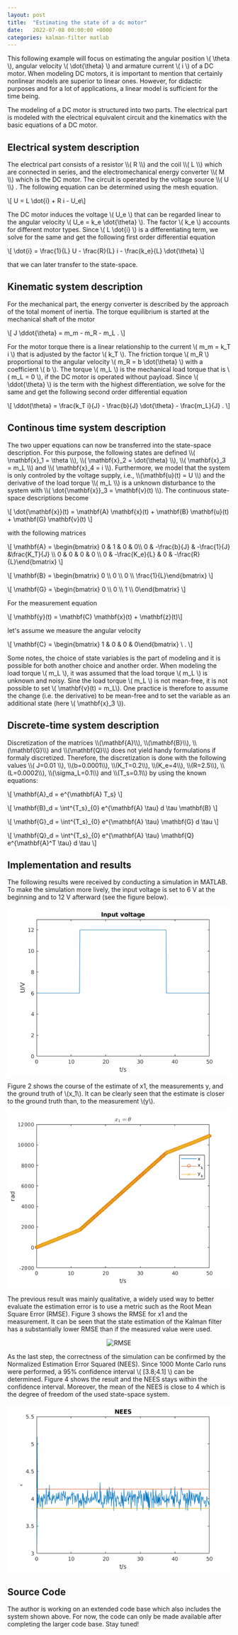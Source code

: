 ```yaml
---
layout: post
title:  "Estimating the state of a dc motor"
date:   2022-07-08 00:00:00 +0000
categories: kalman-filter matlab
---
```


This following example will focus on estimating the angular position \\( \theta \\), angular velocity \\( \dot{\theta} \\) and armature current \\( i \\) of a DC motor. 
When modeling DC motors, it is important to mention that certainly nonlinear models are superior to linear ones.
However, for didactic purposes and for a lot of applications, a linear model is sufficient for the time being.

The modeling of a DC motor is structured into two parts.
The electrical part is modeled with the electrical equivalent circuit and the kinematics with the basic equations of a DC motor.

<h2>Electrical system description</h2>
The electrical part consists of a resistor \\( R \\) and the coil \\( L \\) which are connected in series, and the electromechanical energy converter \\( M \\)  which is the DC motor. 
The circuit is operated by the voltage source \\( U \\) .
The following equation can be determined using the mesh equation.

\\[ U = L \dot{i} + R i - U_e\\]

The DC motor induces the voltage \\( U_e \\) that can be regarded linear to the angular velocity \\( U_e = k_e \dot{\theta} \\). The factor \\( k_e \\) accounts for different motor types.
Since \\(  L \dot{i} \\)  is a differentiating term, we solve for the same and get the following first order differential equation

\\[ \dot{i} = \frac{1}{L} U - \frac{R}{L} i - \frac{k_e}{L} \dot{\theta} \\]

that we can later transfer to the state-space.

<h2>Kinematic system description</h2>
For the mechanical part, the energy converter is described by the approach of the total moment of inertia.
The torque equilibrium is started at the mechanical shaft of the motor

\\[ J \ddot{\theta} = m_m - m_R - m_L \. \\]

For the motor torque there is a linear relationship to the current \\( m_m = k_T i \\) that is adjusted by the factor \\( k_T \\). 
The friction torque \\( m_R \\) proportional to the angular velocity \\( m_R = b \dot{\theta} \\) with a coefficient \\( b \\).
The torque \\( m_L \\) is the mechanical load torque that is \\( m_L = 0 \\), if the DC motor is operated without payload.
Since \\( \ddot{\theta} \\) is the term with the highest differentiation, we solve for the same and get the following second order differential equation

\\[ \ddot{\theta} = \frac{k_T i}{J} - \frac{b}{J} \dot{\theta} - \frac{m_L}{J} \. \\]


<h2>Continous time system description</h2>
The two upper equations can now be transferred into the state-space description.
For this purpose, the following states are defined \\( \mathbf{x}_1 = \theta \\), \\( \mathbf{x}_2 = \dot{\theta} \\), \\( \mathbf{x}_3 = m_L \\)  and \\( \mathbf{x}_4 = i \\).
Furthermore, we model that the system is only controled by the voltage supply, i.e., \\(\mathbf{u}(t) =  U \\) and the derivative of the load torque \\( m_L \\) is a unknown disturbance to the system with \\( \dot{\mathbf{x}}_3 = \mathbf{v}(t) \\).
The continuous state-space descriptions become

\\[ \dot{\mathbf{x}}(t) = \mathbf{A} \mathbf{x}(t) + \mathbf{B} \mathbf{u}(t) + \mathbf{G} \mathbf{v}(t) \\]

with the following matrices

\\[ \mathbf{A} = \begin{bmatrix} 0 & 1 & 0 & 0\\\\ 0 & -\frac{b}{J} & -\frac{1}{J} &\frac{K_T}{J} \\\\ 0 & 0 & 0 & 0 \\\\ 0 & -\frac{K_e}{L} & 0 & -\frac{R}{L}\end{bmatrix} \\]

\\[ \mathbf{B} = \begin{bmatrix} 0 \\\\ 0 \\\\ 0 \\\\ \frac{1}{L}\end{bmatrix} \\]

\\[ \mathbf{G} = \begin{bmatrix} 0 \\\\ 0 \\\\ 1 \\\\ 0\end{bmatrix} \\]

For the measurement equation

\\[ \mathbf{y}(t) =  \mathbf{C} \mathbf{x}(t) + \mathbf{z}(t)\\]

let's assume we measure the angular velocity

\\[ \mathbf{C} = \begin{bmatrix} 1 & 0 & 0 & 0\end{bmatrix} \ . \\]

Some notes, the choice of state variables is the part of modeling and it is possible for both another choice and another order.
When modeling the load torque \\( m_L \\), it was assumed that the load torque \\( m_L \\) is unknown and noisy.
Sine the load torque \\( m_L \\) is not mean-free, it is not possible to set \\(  \mathbf{v}(t)  = m_L\\).
One practice is therefore to assume the change (i.e. the derivative) to be mean-free and to set the variable as an additional state (here \\( \mathbf{x}_3 \\)).

<h2>Discrete-time system description</h2>
Discretization of the matrices \\(\mathbf{A}\\), \\(\mathbf{B}\\), \\(\mathbf{G}\\) and \\(\mathbf{Q}\\) does not yield handy formulations if formaly discretized.
Therefore, the discretization is done with the following values \\( J=0.01 \\), \\(b=0.0001\\), \\(K_T=0.2\\), \\(K_e=4\\), \\(R=2.5\\), \\(L=0.0002\\), \\(\sigma_L=0.1\\) and \\(T_s=0.1\\) by using the known equations:

\\[ \mathbf{A}_d = e^{\mathbf{A} T_s} \\]

\\[ \mathbf{B}_d = \int^{T_s}\_{0}  e^{\mathbf{A} \tau} d \tau  \mathbf{B}  \\]

\\[ \mathbf{G}_d = \int^{T_s}\_{0}  e^{\mathbf{A} \tau} \mathbf{G} d \tau  \\]

\\[ \mathbf{Q}_d = \int^{T_s}\_{0}  e^{\mathbf{A} \tau} \mathbf{Q} e^{\mathbf{A}^T \tau} d \tau  \\]


<h2>Implementation and results</h2>

The following results were received by conducting a simulation in MATLAB.
To make the simulation more lively, the input voltage is set to 6 V at the beginning and to 12 V afterward (see the figure below).

<p align="center">
<img src="/assets/images/dc_motor/u.png" title="input voltage"/>
</p>

Figure 2 shows the course of the estimate of x1, the measurements y, and the ground truth of \\(x_1\\). 
It can be clearly seen that the estimate is closer to the ground truth than, to the measurement \\(y\\).

<p align="center">
<img src="/assets/images/dc_motor/x1.png" title="x1"/>
</p>

The previous result was mainly qualitative, a widely used way to better evaluate the estimation error is to use a metric such as the Root Mean Square Error (RMSE).
Figure 3 shows the RMSE for x1 and the measurement. 
It can be seen that the state estimation of the Kalman filter has a substantially lower RMSE than if the measured value were used.

<p align="center">
<img src="/assets/images/dc_motor/RMSE.png" title="RMSE"/>
</p>

As the last step, the correctness of the simulation can be confirmed by the Normalized Estimation Error Squared (NEES). 
Since 1000 Monte Carlo runs were performed, a 95% confidence interval \\( [3.8;4.1] \\) can be determined. 
Figure 4 shows the result and the NEES stays within the confidence interval.
Moreover, the mean of the NEES is close to 4 which is the degree of freedom of the used state-space system.

<p align="center">
<img src="/assets/images/dc_motor/NEES.png" title="NEES"/>
</p>

<h2>Source Code</h2>
The author is working on an extended code base which also includes the system shown above. 
For now, the code can only be made available after completing the larger code base. 
Stay tuned!


[jekyll-docs]: https://jekyllrb.com/docs/home
[jekyll-gh]:   https://github.com/jekyll/jekyll
[jekyll-talk]: https://talk.jekyllrb.com/
